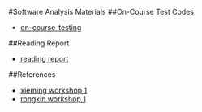 #Software Analysis Materials
##On-Course Test Codes
- [on-course-testing](on-course-testing)

##Reading Report
- [reading report](ReadingReport)

##References
- [xieming workshop 1](xieming_workshop1)
- [rongxin workshop 1](workshop1)
